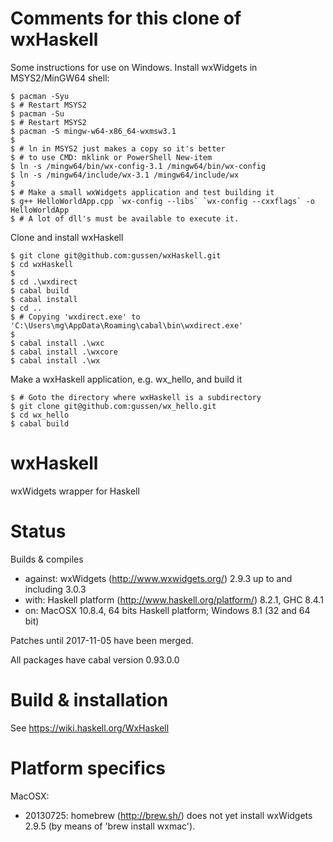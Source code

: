 Comments for this clone of wxHaskell
====================================

Some instructions for use on Windows.
Install wxWidgets in MSYS2/MinGW64 shell:

```console
$ pacman -Syu
$ # Restart MSYS2
$ pacman -Su
$ # Restart MSYS2
$ pacman -S mingw-w64-x86_64-wxmsw3.1
$
$ # ln in MSYS2 just makes a copy so it's better
$ # to use CMD: mklink or PowerShell New-item
$ ln -s /mingw64/bin/wx-config-3.1 /mingw64/bin/wx-config
$ ln -s /mingw64/include/wx-3.1 /mingw64/include/wx
$
$ # Make a small wxWidgets application and test building it
$ g++ HelloWorldApp.cpp `wx-config --libs` `wx-config --cxxflags` -o HelloWorldApp
$ # A lot of dll's must be available to execute it.
```

Clone and install wxHaskell

```console
$ git clone git@github.com:gussen/wxHaskell.git
$ cd wxHaskell
$
$ cd .\wxdirect
$ cabal build
$ cabal install
$ cd ..
$ # Copying 'wxdirect.exe' to 'C:\Users\mg\AppData\Roaming\cabal\bin\wxdirect.exe'
$
$ cabal install .\wxc
$ cabal install .\wxcore
$ cabal install .\wx
```

Make a wxHaskell application, e.g. wx_hello, and build it

```console
$ # Goto the directory where wxHaskell is a subdirectory
$ git clone git@github.com:gussen/wx_hello.git
$ cd wx_hello
$ cabal build
```

wxHaskell
=========

wxWidgets wrapper for Haskell


Status
======

Builds & compiles
- against: wxWidgets (http://www.wxwidgets.org/) 2.9.3 up to and including 3.0.3
- with: Haskell platform (http://www.haskell.org/platform/) 8.2.1, GHC 8.4.1
- on: MacOSX 10.8.4, 64 bits Haskell platform; Windows 8.1 (32 and 64 bit)

Patches until 2017-11-05 have been merged.

All packages have cabal version 0.93.0.0


Build & installation
====================

See <https://wiki.haskell.org/WxHaskell>


Platform specifics
==================

MacOSX:
- 20130725: homebrew (http://brew.sh/) does not yet install wxWidgets 2.9.5 (by means of 'brew install wxmac').
